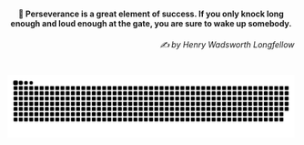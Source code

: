<h4 align="center">
  💭 Perseverance is a great element of success. If you only knock long enough and loud enough at the gate, you are sure to wake up somebody.
  <h6 align="right">
    <i>
      ✍️ by Henry Wadsworth Longfellow
    </i>
  </h6>
</h4>

#

<picture>
  <source media="(prefers-color-scheme: dark)" srcset="https://raw.githubusercontent.com/sakshiagrwal/sakshiagrwal/output/github-snake-dark.svg">
  <source media="(prefers-color-scheme: light)" srcset="https://raw.githubusercontent.com/sakshiagrwal/sakshiagrwal/output/github-snake.svg">
  <img alt="snk" src="https://raw.githubusercontent.com/sakshiagrwal/sakshiagrwal/output/github-snake.svg">
</picture>
